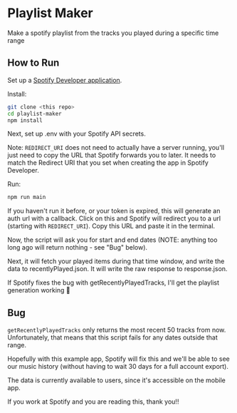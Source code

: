 # Playlist Maker

Make a spotify playlist from the tracks you played during a specific time range

## How to Run

Set up a [Spotify Developer application](https://developer.spotify.com/documentation/web-api/tutorials/getting-started#create-an-app).

Install:

```bash
git clone <this repo>
cd playlist-maker
npm install
```

Next, set up .env with your Spotify API secrets.

Note: `REDIRECT_URI` does not need to actually have a server running, you'll just need to copy the URL that Spotify forwards you to later. It needs to match the Redirect URI that you set when creating the app in Spotify Developer.

Run:

```bash
npm run main
```

If you haven't run it before, or your token is expired, this will generate an auth url with a callback. Click on this and Spotify will redirect you to a url (starting with `REDIRECT_URI`). Copy this URL and paste it in the terminal.

Now, the script will ask you for start and end dates (NOTE: anything too long ago will return nothing - see "Bug" below).

Next, it will fetch your played items during that time window, and write the data to recentlyPlayed.json. It will write the raw response to response.json.

If Spotify fixes the bug with getRecentlyPlayedTracks, I'll get the playlist generation working 🙂

## Bug

`getRecentlyPlayedTracks` only returns the most recent 50 tracks from now. Unfortunately, that means that this script fails for any dates outside that range.

Hopefully with this example app, Spotify will fix this and we'll be able to see our music history (without having to wait 30 days for a full account export).

The data is currently available to users, since it's accessible on the mobile app.

If you work at Spotify and you are reading this, thank you!!

